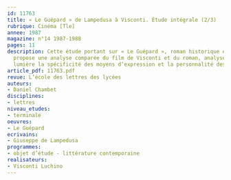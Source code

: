 ```yaml
---
id: 11763
title: « Le Guépard » de Lampedusa à Visconti. Étude intégrale (2/3)
rubrique: Cinéma [Tle]
annee: 1987
magazine: n°14 1987-1988
pages: 11
description: Cette étude portant sur « Le Guépard », roman historique et roman existentiel,
  propose une analyse comparée du film de Visconti et du roman, analyse qui met en
  lumière la spécificité des moyens d’expression et la personnalité des deux artistes.
article_pdf: 11763.pdf
revue: L’école des lettres des lycées
auteurs:
- Daniel Chambet
disciplines:
- lettres
niveau_etudes:
- terminale
oeuvres:
- Le Guépard
ecrivains:
- Giuseppe de Lampedusa
programmes:
- objet d’étude - littérature contemporaine
realisateurs:
- Visconti Luchino
---
```

